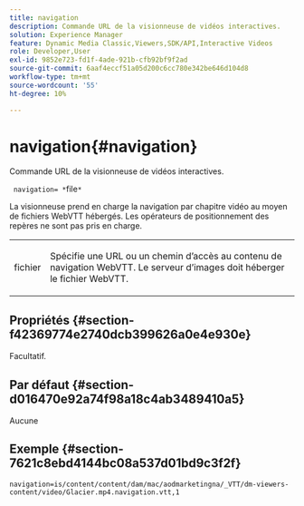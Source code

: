 ```yaml
---
title: navigation
description: Commande URL de la visionneuse de vidéos interactives.
solution: Experience Manager
feature: Dynamic Media Classic,Viewers,SDK/API,Interactive Videos
role: Developer,User
exl-id: 9852e723-fd1f-4ade-921b-cfb92bf9f2ad
source-git-commit: 6aaf4eccf51a05d200c6cc780e342be646d104d8
workflow-type: tm+mt
source-wordcount: '55'
ht-degree: 10%

---
```


# navigation{#navigation}

Commande URL de la visionneuse de vidéos interactives.

` navigation= *`file`*`

La visionneuse prend en charge la navigation par chapitre vidéo au moyen de fichiers WebVTT hébergés. Les opérateurs de positionnement des repères ne sont pas pris en charge.

<table id="table_C616483932C2482CA9794DDD7313FD7C"> 
 <tbody> 
  <tr> 
   <td colname="col1"> <p> <span class="codeph"> <span class="varname"> fichier</span> </span> </p> </td> 
   <td colname="col2"> <p> Spécifie une URL ou un chemin d’accès au contenu de navigation WebVTT. Le serveur d’images doit héberger le fichier WebVTT. </p> </td> 
  </tr> 
 </tbody> 
</table>

## Propriétés {#section-f42369774e2740dcb399626a0e4e930e}

Facultatif.

## Par défaut {#section-d016470e92a74f98a18c4ab3489410a5}

Aucune

## Exemple {#section-7621c8ebd4144bc08a537d01bd9c3f2f}

```
navigation=is/content/content/dam/mac/aodmarketingna/_VTT/dm-viewers-content/video/Glacier.mp4.navigation.vtt,1
```
